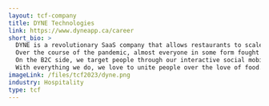 ```yaml
---
layout: tcf-company
title: DYNE Technologies
link: https://www.dyneapp.ca/career
short_bio: >
  DYNE is a revolutionary SaaS company that allows restaurants to scale and boost their revenue.<br/><br/>
  Over the course of the pandemic, almost everyone in some form fought the silent battle of loneliness, with 81% of students left feeling isolated and alone and over 70% of the restaurants lost their customers and filed for bankruptcy. This needed to be changed and thus DYNE was born. We provide our state-of-the-art analytics dashboard (with ML) to our B2B clients (restaurants) which help them build on their customers' sentiment analysis, provide pricing strategies and even targeted marketing to increase their brand presence. On an average our clients have seen 9-11x revenue growth within 3 months of service.<br/><br/>
  On the B2C side, we target people through our interactive social mobile app. We provide exclusive discounts, personalised restaurant recommendations and allow friends and like minded peers with mutual interests to meet through our map features with gamified quests that helps them plan the best hangout in just 5 clicks!<br/><br/>
  With everything we do, we love to unite people over the love of food. Interested to know more? Come DYNE with us :)
imageLink: /files/tcf2023/dyne.png
industry: Hospitality
type: tcf
---
```

